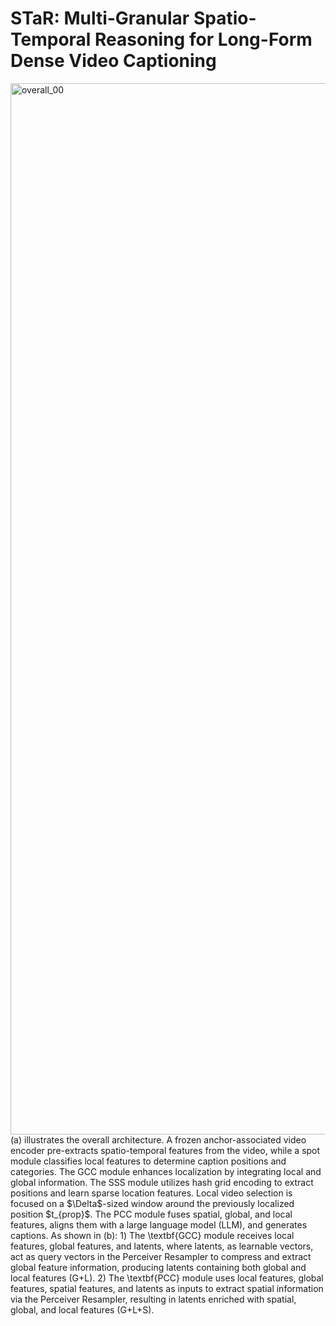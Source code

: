 # STaR: Multi-Granular Spatio-Temporal Reasoning for Long-Form Dense Video Captioning
<img width="4869" height="1682" alt="overall_00" src="https://github.com/user-attachments/assets/a59a6220-97a8-49e2-baa4-baeaebe1ce85" />
(a) illustrates the overall architecture. A frozen anchor-associated video encoder pre-extracts spatio-temporal features from the video, while a spot module classifies local features to determine caption positions and categories. The GCC module enhances localization by integrating local and global information. The SSS module utilizes hash grid encoding to extract positions and learn sparse location features. Local video selection is focused on a $\Delta$-sized window around the previously localized position $t_{prop}$. The PCC module fuses spatial, global, and local features, aligns them with a large language model (LLM), and generates captions. As shown in (b): 1) The \textbf{GCC} module receives local features, global features, and latents, where latents, as learnable vectors, act as query vectors in the Perceiver Resampler to compress and extract global feature information, producing latents containing both global and local features (G+L). 2) The \textbf{PCC} module uses local features, global features, spatial features, and latents as inputs to extract spatial information via the Perceiver Resampler, resulting in latents enriched with spatial, global, and local features (G+L+S).
